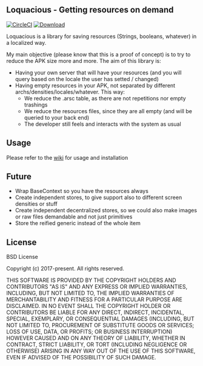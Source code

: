 ## Loquacious - Getting resources on demand

[![CircleCI](https://circleci.com/gh/saantiaguilera/android-api-loquacious/tree/master.svg?style=svg)](https://circleci.com/gh/saantiaguilera/android-api-loquacious/tree/master)  [ ![Download](https://api.bintray.com/packages/saantiaguilera/maven/com.saantiaguilera.loquacious.loquacious/images/download.svg) ](https://bintray.com/saantiaguilera/maven/com.saantiaguilera.loquacious.loquacious/_latestVersion)


Loquacious is a library for saving resources (Strings, booleans, whatever) in a localized way.

My main objective (please know that this is a proof of concept) is to try to reduce the APK size more
and more. The aim of this library is:
- Having your own server that will have your resources (and you will query based on the locale the user has setted / changed)
- Having empty resources in your APK, not separated by different archs/densities/locales/whatever. This way:
  * We reduce the .arsc table, as there are not repetitions nor empty trashings
  * We reduce the resources files, since they are all empty (and will be queried to your back end)
  * The developer still feels and interacts with the system as usual

## Usage

Please refer to the [wiki](https://github.com/saantiaguilera/android-api-loquacious/wiki) for usage and installation

## Future

- Wrap BaseContext so you have the resources always
- Create independent stores, to give support also to different screen densities or stuff
- Create independent decentralized stores, so we could also make images or raw files demandable and not just primitives
- Store the reified generic instead of the whole item

## License

BSD License

Copyright (c) 2017-present. All rights reserved.

THIS SOFTWARE IS PROVIDED BY THE COPYRIGHT HOLDERS AND CONTRIBUTORS "AS IS" AND ANY EXPRESS OR IMPLIED WARRANTIES, INCLUDING, BUT NOT LIMITED TO, THE IMPLIED WARRANTIES OF MERCHANTABILITY AND FITNESS FOR A PARTICULAR PURPOSE ARE DISCLAIMED. IN NO EVENT SHALL THE COPYRIGHT HOLDER OR CONTRIBUTORS BE LIABLE FOR ANY DIRECT, INDIRECT, INCIDENTAL, SPECIAL, EXEMPLARY, OR CONSEQUENTIAL DAMAGES (INCLUDING, BUT NOT LIMITED TO, PROCUREMENT OF SUBSTITUTE GOODS OR SERVICES; LOSS OF USE, DATA, OR PROFITS; OR BUSINESS INTERRUPTION) HOWEVER CAUSED AND ON ANY THEORY OF LIABILITY, WHETHER IN CONTRACT, STRICT LIABILITY, OR TORT (INCLUDING NEGLIGENCE OR OTHERWISE) ARISING IN ANY WAY OUT OF THE USE OF THIS SOFTWARE, EVEN IF ADVISED OF THE POSSIBILITY OF SUCH DAMAGE.
